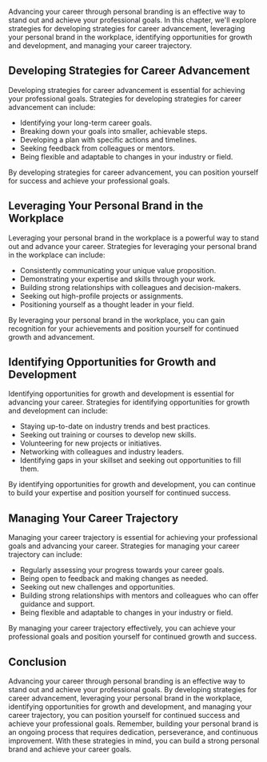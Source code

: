 
Advancing your career through personal branding is an effective way to stand out and achieve your professional goals. In this chapter, we'll explore strategies for developing strategies for career advancement, leveraging your personal brand in the workplace, identifying opportunities for growth and development, and managing your career trajectory.

Developing Strategies for Career Advancement
--------------------------------------------

Developing strategies for career advancement is essential for achieving your professional goals. Strategies for developing strategies for career advancement can include:

* Identifying your long-term career goals.
* Breaking down your goals into smaller, achievable steps.
* Developing a plan with specific actions and timelines.
* Seeking feedback from colleagues or mentors.
* Being flexible and adaptable to changes in your industry or field.

By developing strategies for career advancement, you can position yourself for success and achieve your professional goals.

Leveraging Your Personal Brand in the Workplace
-----------------------------------------------

Leveraging your personal brand in the workplace is a powerful way to stand out and advance your career. Strategies for leveraging your personal brand in the workplace can include:

* Consistently communicating your unique value proposition.
* Demonstrating your expertise and skills through your work.
* Building strong relationships with colleagues and decision-makers.
* Seeking out high-profile projects or assignments.
* Positioning yourself as a thought leader in your field.

By leveraging your personal brand in the workplace, you can gain recognition for your achievements and position yourself for continued growth and advancement.

Identifying Opportunities for Growth and Development
----------------------------------------------------

Identifying opportunities for growth and development is essential for advancing your career. Strategies for identifying opportunities for growth and development can include:

* Staying up-to-date on industry trends and best practices.
* Seeking out training or courses to develop new skills.
* Volunteering for new projects or initiatives.
* Networking with colleagues and industry leaders.
* Identifying gaps in your skillset and seeking out opportunities to fill them.

By identifying opportunities for growth and development, you can continue to build your expertise and position yourself for continued success.

Managing Your Career Trajectory
-------------------------------

Managing your career trajectory is essential for achieving your professional goals and advancing your career. Strategies for managing your career trajectory can include:

* Regularly assessing your progress towards your career goals.
* Being open to feedback and making changes as needed.
* Seeking out new challenges and opportunities.
* Building strong relationships with mentors and colleagues who can offer guidance and support.
* Being flexible and adaptable to changes in your industry or field.

By managing your career trajectory effectively, you can achieve your professional goals and position yourself for continued growth and success.

Conclusion
----------

Advancing your career through personal branding is an effective way to stand out and achieve your professional goals. By developing strategies for career advancement, leveraging your personal brand in the workplace, identifying opportunities for growth and development, and managing your career trajectory, you can position yourself for continued success and achieve your professional goals. Remember, building your personal brand is an ongoing process that requires dedication, perseverance, and continuous improvement. With these strategies in mind, you can build a strong personal brand and achieve your career goals.

